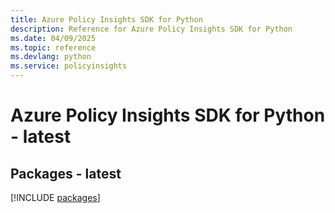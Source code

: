```yaml
---
title: Azure Policy Insights SDK for Python
description: Reference for Azure Policy Insights SDK for Python
ms.date: 04/09/2025
ms.topic: reference
ms.devlang: python
ms.service: policyinsights
---
```

# Azure Policy Insights SDK for Python - latest
## Packages - latest
[!INCLUDE [packages](policy-insights-index.md)]